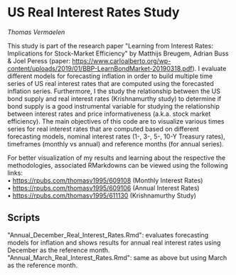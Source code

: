 # US Real Interest Rates Study
*Thomas Vermaelen*  

This study is part of the research paper "Learning from Interest Rates: Implications for Stock-Market Efficiency" by Matthijs Breugem, Adrian Buss &amp; Joel Peress (paper: https://www.carloalberto.org/wp-content/uploads/2019/01/BBP-LearnBondMarket-20190318.pdf). I evaluate different models for forecasting inflation in order to build multiple time series of US real interest rates that are computed using the forecasted inflation series. Furthermore, I the study the relationship between the US bond supply and real interest rates (Krishnamurthy study) to determine if bond supply is a good instrumental variable for studying the relationship between interest rates and price informativeness (a.k.a. stock market efficiency). The main objectives of this code are to visualize various times series for real interest rates that are computed based on different forecasting models, nominal interest rates (1-, 3-, 5-, 10-Y Treasury rates), timeframes (monthly vs annual) and reference months (for annual series). 

For better visualization of my results and learning about the respective the methodologies, associated RMarkdowns can be viewed using the following links:  
• https://rpubs.com/thomasv1995/609108 (Monthly Interest Rates)  
• https://rpubs.com/thomasv1995/609106 (Annual Interest Rates)   
• https://rpubs.com/thomasv1995/611130 (Krishnamurthy Study)

## Scripts  

"Annual_December_Real_Interest_Rates.Rmd": evaluates forecasting models for inflation and shows results for annual real interest rates using December as the reference month. 
"Annual_March_Real_Interest_Rates.Rmd": same as above but using March as the reference month. 

